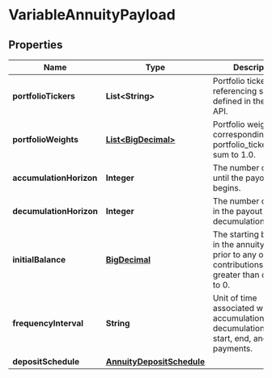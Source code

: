 
# VariableAnnuityPayload

## Properties
Name | Type | Description | Notes
------------ | ------------- | ------------- | -------------
**portfolioTickers** | **List&lt;String&gt;** | Portfolio tickers, referencing securities defined in the Nucleus API. | 
**portfolioWeights** | [**List&lt;BigDecimal&gt;**](BigDecimal.md) | Portfolio weights, corresponding to portfolio_tickers. Must sum to 1.0. | 
**accumulationHorizon** | **Integer** | The number of years until the payout phase begins. | 
**decumulationHorizon** | **Integer** | The number of years in the payout or decumulation phase. | 
**initialBalance** | [**BigDecimal**](BigDecimal.md) | The starting balance in the annuity plan, prior to any ongoing contributions. Must be greater than or equal to 0. | 
**frequencyInterval** | **String** | Unit of time associated with accumulation_horizon, decumulation_horizon, start, end, and annuity payments. |  [optional]
**depositSchedule** | [**AnnuityDepositSchedule**](AnnuityDepositSchedule.md) |  |  [optional]



